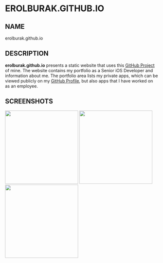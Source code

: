 # EROLBURAK.GITHUB.IO

## NAME
erolburak.github.io

## DESCRIPTION
**erolburak.github.io** presents a static website that uses this [GitHub Project](https://github.com/erolburak/erolburak.me) of mine. The website contains my portfolio as a Senior iOS Developer and information about me. The portfolio area lists my private apps, which can be viewed publicly on my [GitHub Profile](https://github.com/erolburak), but also apps that I have worked on as an employee.

## SCREENSHOTS
<picture>
  <source media="(prefers-color-scheme: dark)" srcset="https://github.com/user-attachments/assets/c576eecf-4659-47a9-ab89-2b67acdf8c3f">
  <img width="240" src="https://github.com/user-attachments/assets/1274ea93-1d23-4a89-bf4a-1f6b655bf5f6">
</picture>
<picture>
  <source media="(prefers-color-scheme: dark)" srcset="https://github.com/user-attachments/assets/8f255178-be77-48eb-ab6d-f5cd25727677">
  <img width="240" src="https://github.com/user-attachments/assets/021cc35b-0331-4cca-b2b2-2ee8d9c8fe78">
</picture>
<picture>
  <source media="(prefers-color-scheme: dark)" srcset="https://github.com/user-attachments/assets/91a33e81-f003-4cae-ae3d-6f62efe61ff5">
  <img width="240" src="https://github.com/user-attachments/assets/b4c7faff-0494-40b7-9966-99aecfa36006">
</picture>
